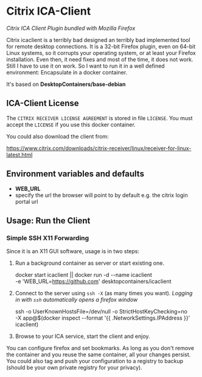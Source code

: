 # Citrix ICA-Client
_Citrix ICA Client Plugin bundled with Mozilla Firefox_

Citrix icaclient is a terribly bad designed an terribly bad
implemented tool for remote desktop connections. It is a 32-bit
Firefox plugin, even on 64-bit Linux systems, so it corrupts your
operating system, or at least your Firefox installation. Even then, it
need fixes and most of the time, it does not work.  Still I have to
use it on work. So I want to run it in a well defined environment:
Encapsulate in a docker container.

It's based on __DesktopContainers/base-debian__

## ICA-Client License

The `CITRIX RECEIVER LICENSE AGREEMENT` is stored in file `LICENSE`.
You must accept the `LICENSE` if you use this docker container.

You could also download the client from:

https://www.citrix.com/downloads/citrix-receiver/linux/receiver-for-linux-latest.html

## Environment variables and defaults

* __WEB\_URL__
 * specify the url the browser will point to by default e.g. the citrix login portal url

## Usage: Run the Client

### Simple SSH X11 Forwarding

Since it is an X11 GUI software, usage is in two steps:
  1. Run a background container as server or start existing one.

        docker start icaclient || docker run -d --name icaclient \
        -e 'WEB_URL=https://github.com' desktopcontainers/icaclient
        
  2. Connect to the server using `ssh -X` (as many times you want). 
     _Logging in with `ssh` automatically opens a firefox window_

        ssh -o UserKnownHostsFile=/dev/null -o StrictHostKeyChecking=no \
        -X app@$(docker inspect --format '{{ .NetworkSettings.IPAddress }}' icaclient)
        
  3. Browse to your ICA service, start the client and enjoy.

You can configure firefox and set bookmarks. As long as you don't remove the container and you reuse the same container, all your changes persist. You could also tag and push your configuration to a registry to backup (should be your own private registry for your privacy).
